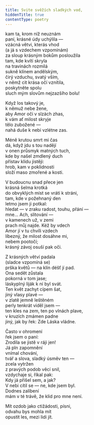 ```yaml
---
title: Svite svěžích sladkých vod,
hiddenTitle: true
contentType: poetry
---
```


<section>

kam ta, krom níž neuznám  
paní, krásné údy uchýlila —  
vzácná větvi, kterás vhod  
(a já s vzdechem vzpomínám)  
za sloup krásným bokům posloužila  
tam, kde kvítí skryla  
na travinách rozmilá  
sukně klínem andělským,  
čirý vzduchu, svatý vším,  
v němž cit krása očí vznítila,  
poskytněte spolu  
sluch mým slovům nejzazšího bolu!

</section>

<section>

Když los takový je,  
k němuž nebe žene,  
aby Amor oči v slzách zhas,  
k vám ať milost skryje  
tělo zubožené —  
nahá duše k nebi vzlétne zas.

</section>

<section>

Méně krutou smrt mi čas  
dá, když jdu s tou nadějí  
v onen průsmyk matných tuch,  
kde by našel zmdlený duch  
přístav klidu jistěji:  
hrob, kam v poklidnosti  
složí maso zmořené a kosti.

</section>

<section>

V budoucnu snad přece jen  
krásná šelma krotká  
do obvyklých míst se vrátí k stráni,  
tam, kde v požehnaný den  
letmo jsem ji potkal:  
hledat — v zraku radost, touhu, přání —  
mne… Ach, slitování —  
v kamenech už, v zemi  
prach můj najde. Kéž by vdech  
Amor jí v tu chvíli vzdech  
líbezný, že milost dosáhne mi,  
nebem pootočí;  
krásný závoj osuší pak oči.

</section>

<section>

Z krásných větví padala  
(sladce vzpomíná se)  
prška květů — na klín déšť jí pad.  
Ona sedět zůstala  
pokorná v tom jase;  
láskyplný liják k ní byl svát.  
Ten květ zachyt cípem šat,  
jiný vlasy plavé —  
v zlatě jemně leštěném  
perly tenkrát viděl jsem —  
ten kles na zem, ten po vlnách plave,  
v kruzích zmámen padne  
jiný, jak by řek: Zde Láska vládne.

</section>

<section>

Často v ohromení  
řek jsem o paní:  
Zrodila se jistě v ráji jen!  
Já pln zapomnění  
vnímal chování,  
tvář a slova, sladký úsměv ten —  
zcela vytržen  
z pravých podob věcí snil,  
vzdychaje si, říkal pak:  
Kdy já přišel sem, a jak?  
V nebi cítil se — ne, kde jsem byl.  
Dodnes zalíbení  
mám v té trávě, že klid pro mne není.

</section>

<section>

Mít ozdob jako ctižádosti, písni,  
odvahu bys mohla mít  
opustit les, mezi lidi jít.

</section>
